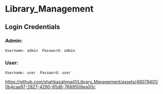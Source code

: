 # Library_Management

## Login Credentials
### Admin:
 `Username: admin 
  Password: admin`
### User:
 `Username: user 
  Password: user`

https://github.com/shahbazahmad1/Library_Management/assets/48079401/0b4cae97-2827-4290-85d6-7669509ea00c

